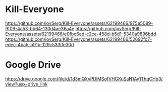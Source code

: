 # Kill-Everyone

https://github.com/iovSerg/Kill-Everyone/assets/62199466/975e5089-9f09-4a53-bb64-130d4ae36a4e
https://github.com/iovSerg/Kill-Everyone/assets/62199466/e0fbc6ed-c2ce-458d-b5d1-5340a9896bdd
https://github.com/iovSerg/Kill-Everyone/assets/62199466/52692fd7-edec-4ba5-b91b-129c5330e30d

# Google Drive
https://drive.google.com/file/d/1d3mQXvPDlMSofVHGKuSaN1Ay1ThqCHb3/view?usp=drive_link
